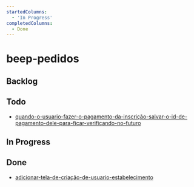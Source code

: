 ```yaml
---
startedColumns:
  - 'In Progress'
completedColumns:
  - Done
---
```


# beep-pedidos

## Backlog

## Todo

- [quando-o-usuario-fazer-o-pagamento-da-inscrição-salvar-o-id-de-pagamento-dele-para-ficar-verificando-no-futuro](tasks/quando-o-usuario-fazer-o-pagamento-da-inscrição-salvar-o-id-de-pagamento-dele-para-ficar-verificando-no-futuro.md)

## In Progress

## Done

- [adicionar-tela-de-criação-de-usuario-estabelecimento](tasks/adicionar-tela-de-criação-de-usuario-estabelecimento.md)
